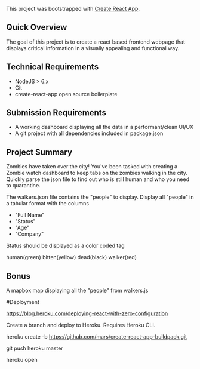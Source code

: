 This project was bootstrapped with [Create React App](https://github.com/facebookincubator/create-react-app).

## Quick Overview

The goal of this project is to create a react based frontend webpage that displays critical information in a visually appealing and functional way.

## Technical Requirements

- NodeJS > 6.x
- Git
- create-react-app open source boilerplate


## Submission Requirements
- A working dashboard displaying all the data in a performant/clean UI/UX
- A git project with all dependencies included in package.json


## Project Summary
Zombies have taken over the city! You've been tasked with creating a Zombie watch dashboard to keep tabs on the zombies walking in the city. Quickly parse the json file to find out who is still human and who you need to quarantine.

The walkers.json file contains the "people" to display.
Display all "people" in a tabular format with the columns 
- "Full Name"
- "Status"
- "Age"
- "Company"

Status should be displayed as a color coded tag

human(green)
bitten(yellow)
dead(black)
walker(red)

## Bonus
A mapbox map displaying all the "people" from walkers.js


#Deployment

https://blog.heroku.com/deploying-react-with-zero-configuration

Create a branch and deploy to Heroku. Requires Heroku CLI.

heroku create -b https://github.com/mars/create-react-app-buildpack.git

git push heroku master

heroku open


